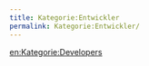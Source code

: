 ```yaml
---
title: Kategorie:Entwickler
permalink: Kategorie:Entwickler/
---
```


[en:Kategorie:Developers](/en:export_de/Kategorie:Developers.md)